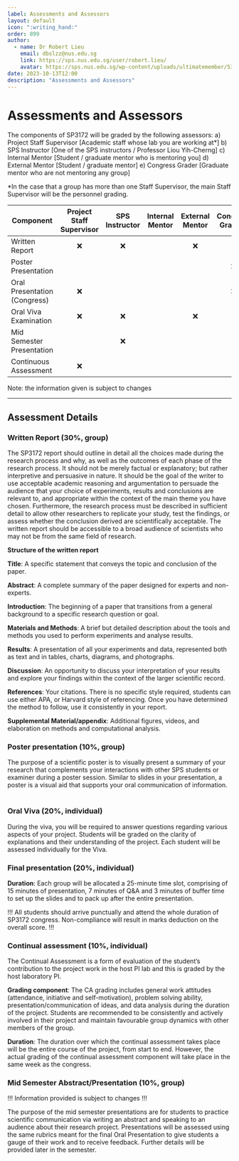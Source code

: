 ```yaml
---
label: Assessments and Assessors
layout: default
icon: ":writing_hand:"
order: 899
author:
  - name: Dr Robert Lieu
    email: dbslzz@nus.edu.sg
    link: https://sps.nus.edu.sg/user/robert.lieu/
    avatar: https://sps.nus.edu.sg/wp-content/uploads/ultimatemember/53/profile_photo.jpg
date: 2023-10-13T12:00
description: "Assessments and Assessors"
---
```


# Assessments and Assessors

The components of SP3172 will be graded by the following assessors: 
a) 	Project Staff Supervisor 	[Academic staff whose lab you are working at*] 
b) 	SPS Instructor			[One of the SPS instructors / Professor Liou Yih-Cherng] 
c) 	Internal Mentor 		[Student / graduate mentor who is mentoring you] 
d)	External Mentor 		[Student / graduate mentor] 
e) 	Congress Grader 		[Graduate mentor who are not mentoring any group] 

*In the case that a group has more than one Staff Supervisor, the main Staff Supervisor will be the personnel grading.


| Component                    | Project Staff Supervisor | SPS Instructor | Internal Mentor | External Mentor | Congress Graders |
|------------------------------|:------------------------:|:--------------:|:---------------:|:---------------:|:----------------:|
| Written Report               |:x:                       |:x:             |                 |:x:              |                  |
| Poster Presentation          |                          |                |                 |                 |:x:               |
| Oral Presentation (Congress) |:x:                       |                |                 |                 |:x:               |
| Oral Viva Examination        |:x:                       |:x:             |                 |:x:              |                  |
| Mid Semester Presentation    |                          |:x:             |                 |                 |                  |
| Continuous Assessment        |:x:                       |                |                 |                 |                  |

Note: the information given is subject to changes

---

## Assessment Details

### Written Report (30%, group) 
The SP3172 report should outline in detail all the choices made during the research process and why, as well as the outcomes of each phase of the research process. It should not be merely factual or explanatory; but rather interpretive and persuasive in nature. It should be the goal of the writer to use acceptable academic reasoning and argumentation to persuade the audience that your choice of experiments, results and conclusions are relevant to, and appropriate within the context of the main theme you have chosen. Furthermore, the research process must be described in sufficient detail to allow other researchers to replicate your study, test the findings, or assess whether the conclusion derived are scientifically acceptable. The written report should be accessible to a broad audience of scientists who may not be from the same field of research. 

**Structure of the written report**
 
**Title**: A specific statement that conveys the topic and conclusion of the paper. 

**Abstract**: A complete summary of the paper designed for experts and non-experts. 

**Introduction**: The beginning of a paper that transitions from a general background to a specific research question or goal. 

**Materials and Methods**: A brief but detailed description about the tools and methods you used to perform experiments and analyse results. 

**Results**: A presentation of all your experiments and data, represented both as text and in tables, charts, diagrams, and photographs. 

**Discussion**: An opportunity to discuss your interpretation of your results and explore your findings within the context of the larger scientific record. 

**References**: Your citations. There is no specific style required, students can use either APA, or Harvard style of referencing. Once you have determined the method to follow, use it consistently in your report. 

**Supplemental Material/appendix**: Additional figures, videos, and elaboration on methods and computational analysis.

### Poster presentation (10%, group) 

The purpose of a scientific poster is to visually present a summary of your research that complements your interactions with other SPS students or examiner during a poster session. Similar to slides in your presentation, a poster is a visual aid that supports your oral communication of information. 
 
### Oral Viva (20%, individual) 

During the viva, you will be required to answer questions regarding various aspects of your project. Students will be graded on the clarity of explanations and their understanding of the project. Each student will be assessed individually for the Viva. 

### Final presentation (20%, individual) 

**Duration**: Each group will be allocated a 25-minute time slot, comprising of 15 minutes of presentation, 7 minutes of Q&A and 3 minutes of buffer time to set up the slides and to pack up after the entire presentation. 

!!!
All students should arrive punctually and attend the whole duration of SP3172 congress. Non-compliance will result in marks deduction on the overall score. 
!!!

### Continual assessment (10%, individual) 
 
The Continual Assessment is a form of evaluation of the student’s contribution to the project work in the host PI lab and this is graded by the host laboratory PI. 

**Grading component**: The CA grading includes general work attitudes (attendance, initiative and self-motivation), problem solving ability, presentation/communication of ideas, and data analysis during the duration of the project. Students are recommended to be consistently and actively involved in their project and maintain favourable group dynamics with other members of the group. 

**Duration**: The duration over which the continual assessment takes place will be the entire course of the project, from start to end. However, the actual grading of the continual assessment component will take place in the same week as the congress. 

### Mid Semester Abstract/Presentation (10%, group) 

!!! 
Information provided is subject to changes
!!!

The purpose of the mid semester presentations are for students to practice scientific communication via writing an abstract and speaking to an audience about their research project. Presentations will be assessed using the same rubrics meant for the final Oral Presentation to give students a gauge of their work and to receive feedback. Further details will be provided later in the semester.
